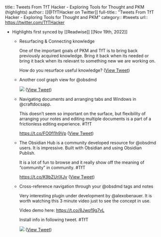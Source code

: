 title:: Tweets From TfT Hacker - Exploring Tools for Thought and PKM (highlights)
author:: [[@TfTHacker on Twitter]]
full-title:: "Tweets From TfT Hacker - Exploring Tools for Thought and PKM"
category:: #tweets
url:: https://twitter.com/TfTHacker

- Highlights first synced by [[Readwise]] [[Nov 19th, 2022]]
	- Resurfacing & Connecting knowledge
	  
	  One of the important goals of PKM and TfT is to bring back previously acquired knowledge. Bring it back when its needed or bring it back when its relevant to something new we are working on.
	  
	  How do you resurface useful knowledge? ([View Tweet](https://twitter.com/TfTHacker/status/1439533676811935748))
	- Another cool graph view for @obsdmd 
	  
	  ![](https://pbs.twimg.com/media/FDlqISdXMAMZ00o.jpg) ([View Tweet](https://twitter.com/TfTHacker/status/1457614615815147524))
	- Navigating documents and arranging tabs and Windows in @craftdocsapp. 
	  
	  This doesn’t seem so important on the surface, but flexibility of arranging your notes and editing multiple documents is a part of a frictionless editing experience.  #TfT
	  
	  https://t.co/FO0fl1h9Vp ([View Tweet](https://twitter.com/TfTHacker/status/1474753237819473925))
	- The Obsidian Hub is a community developed resource for @obsdmd users. It is impressive. Built with Obsidian and using Obsidian Publish.
	  
	  It is a lot of fun to browse and it really show off  the meaning of “community” in community. #TfT 
	  
	  https://t.co/K9bZUrIXJv ([View Tweet](https://twitter.com/TfTHacker/status/1482616488242651140))
	- Cross-reference navigation through your @obsdmd tags and notes
	  
	  Very interesting plugin under development by @alexobenauer. It is worth watching this 3 minute video just to see the concept in use.
	  
	  Video demo here: https://t.co/8Jwof9g7vL
	  
	  Install info in following tweet. #TfT 
	  
	  ![](https://pbs.twimg.com/media/FK5wnIxXEAEZti_.jpg) ([View Tweet](https://twitter.com/TfTHacker/status/1490252348857503748))